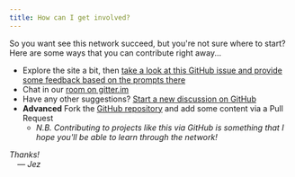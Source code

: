 ```yaml
---
title: How can I get involved?
---
```


So you want see this network succeed, but you're not sure where to start? Here are some ways that you can contribute right away...

- Explore the site a bit, then
  [take a look at this GitHub issue and provide some feedback based on the prompts there](https://github.com/jezcope/glam-datasci/issues/2)
- Chat in our [room on gitter.im](https://gitter.im/glam-datasci/community)
- Have any other suggestions?
  [Start a new discussion on GitHub](https://github.com/jezcope/glam-datasci/issues/new/choose)
- **Advanced** Fork the [GitHub repository](https://github.com/jezcope/glam-datasci/)
  and add some content via a Pull Request
    - *N.B. Contributing to projects like this via GitHub is something that I hope you'll be able to learn through the network!*

*Thanks!*  
 *— Jez*
